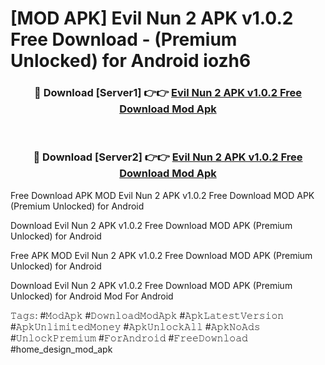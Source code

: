 # [MOD APK] Evil Nun 2 APK v1.0.2 Free Download - (Premium Unlocked) for Android iozh6



<div align="center">
<h3>🔴 Download [Server1] 👉👉 <a href="https://momento.my/?title=Evil_Nun_2_APK_v1.0.2_Free_Download">Evil Nun 2 APK v1.0.2 Free Download Mod Apk</a></h3><br>

<h3>🔴 Download [Server2] 👉👉 <a href="https://momento.my/?title=Evil_Nun_2_APK_v1.0.2_Free_Download">Evil Nun 2 APK v1.0.2 Free Download Mod Apk</a></h3>
</div>



Free Download APK MOD Evil Nun 2 APK v1.0.2 Free Download MOD APK (Premium Unlocked) for Android

Download Evil Nun 2 APK v1.0.2 Free Download MOD APK (Premium Unlocked) for Android

Free APK MOD Evil Nun 2 APK v1.0.2 Free Download MOD APK (Premium Unlocked) for Android

Download Evil Nun 2 APK v1.0.2 Free Download MOD APK (Premium Unlocked) for Android Mod For Android

𝚃𝚊𝚐𝚜: #𝙼𝚘𝚍𝙰𝚙𝚔 #𝙳𝚘𝚠𝚗𝚕𝚘𝚊𝚍𝙼𝚘𝚍𝙰𝚙𝚔 #𝙰𝚙𝚔𝙻𝚊𝚝𝚎𝚜𝚝𝚅𝚎𝚛𝚜𝚒𝚘𝚗 #𝙰𝚙𝚔𝚄𝚗𝚕𝚒𝚖𝚒𝚝𝚎𝚍𝙼𝚘𝚗𝚎𝚢 #𝙰𝚙𝚔𝚄𝚗𝚕𝚘𝚌𝚔𝙰𝚕𝚕 #𝙰𝚙𝚔𝙽𝚘𝙰𝚍𝚜 #𝚄𝚗𝚕𝚘𝚌𝚔𝙿𝚛𝚎𝚖𝚒𝚞𝚖 #𝙵𝚘𝚛𝙰𝚗𝚍𝚛𝚘𝚒𝚍 #𝙵𝚛𝚎𝚎𝙳𝚘𝚠𝚗𝚕𝚘𝚊𝚍 #home_design_mod_apk
